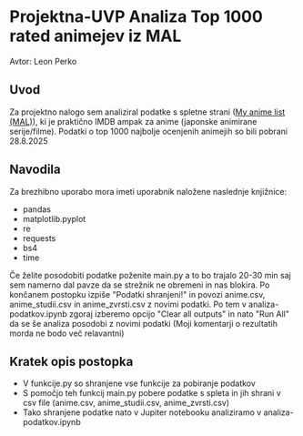 # Projektna-UVP Analiza Top 1000 rated animejev iz MAL
Avtor: Leon Perko
## Uvod
Za projektno nalogo sem analiziral podatke s spletne strani ([My anime list (MAL)](https://myanimelist.net/)), ki je praktično IMDB ampak za anime (japonske animirane serije/filme). Podatki o top 1000 najbolje ocenjenih animejih so bili pobrani 28.8.2025
## Navodila
Za brezhibno uporabo mora imeti uporabnik naložene naslednje knjižnice:
- pandas
- matplotlib.pyplot
- re
- requests
- bs4
- time

Če želite posodobiti podatke poženite main.py a to bo trajalo 20-30 min saj sem namerno dal pavze da se strežnik ne obremeni in nas blokira. Po končanem postopku izpiše "Podatki shranjeni!" in povozi anime.csv, anime_studii.csv in anime_zvrsti.csv z novimi podatki. Po tem v analiza-podatkov.ipynb zgoraj izberemo opcijo "Clear all outputs" in nato "Run All" da se še analiza posodobi z novimi podatki (Moji komentarji o rezultatih morda ne bodo več relavantni)
## Kratek opis postopka
- V funkcije.py so shranjene vse funkcije za pobiranje podatkov
- S pomočjo teh funkcij main.py pobere podatke s spleta in jih shrani v csv file (anime.csv, anime_studii.csv, anime_zvrsti.csv)
- Tako shranjene podatke nato v Jupiter notebooku analiziramo v analiza-podatkov.ipynb